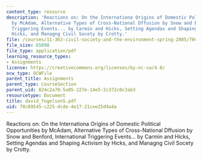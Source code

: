 ```yaml
---
content_type: resource
description: 'Reactions on: On the Internationa Origins of Domestic Political Opportunities
  by McAdam, Alternative Types of Cross-National Dffusion by Snow and Benford, International
  Triggering Events... by Carmin and Hicks, Setting Agendas and Shaping Activism by
  Hicks, and Managng Civil Socety by Crotty.'
file: /courses/11-363-civil-society-and-the-environment-spring-2005/70c89545c225dcde4e1721cee25d4a4a_david_fogelson5.pdf
file_size: 65898
file_type: application/pdf
learning_resource_types:
- Assignments
license: https://creativecommons.org/licenses/by-nc-sa/4.0/
ocw_type: OCWFile
parent_title: Assignments
parent_type: CourseSection
parent_uid: 824c2a70-5a05-227e-14e5-2c372c0c3ab3
resourcetype: Document
title: david_fogelson5.pdf
uid: 70c89545-c225-dcde-4e17-21cee25d4a4a
---
```

Reactions on: On the Internationa Origins of Domestic Political Opportunities by McAdam, Alternative Types of Cross-National Dffusion by Snow and Benford, International Triggering Events... by Carmin and Hicks, Setting Agendas and Shaping Activism by Hicks, and Managng Civil Socety by Crotty.